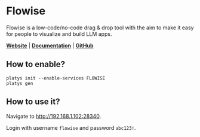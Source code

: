 # Flowise

Flowise is a low-code/no-code drag & drop tool with the aim to make it easy for people to visualize and build LLM apps.

**[Website](https://flowiseai.com/)** | **[Documentation](https://docs.flowiseai.com/)** | **[GitHub](https://github.com/FlowiseAI/Flowise)**

## How to enable?

```
platys init --enable-services FLOWISE
platys gen
```

## How to use it?

Navigate to <http://192.168.1.102:28340>.

Login with username `flowise` and password `abc123!`.